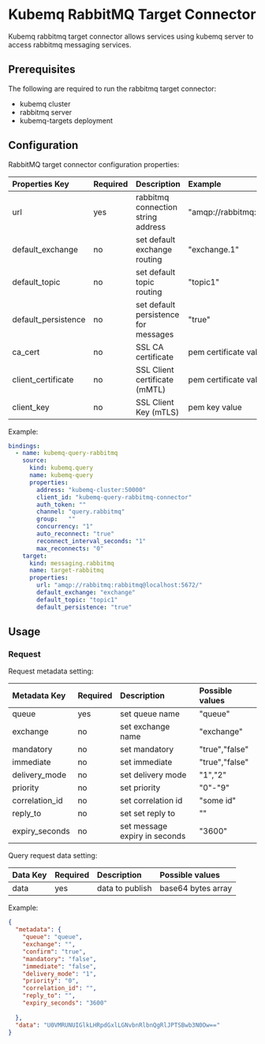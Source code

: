 # Kubemq RabbitMQ Target Connector

Kubemq rabbitmq target connector allows services using kubemq server to access rabbitmq messaging services.

## Prerequisites
The following are required to run the rabbitmq target connector:

- kubemq cluster
- rabbitmq server
- kubemq-targets deployment

## Configuration

RabbitMQ target connector configuration properties:

| Properties Key      | Required | Description                        | Example                                    |
|:--------------------|:---------|:-----------------------------------|:-------------------------------------------|
| url                 | yes      | rabbitmq connection string address | "amqp://rabbitmq:rabbitmq@localhost:5672/" |
| default_exchange    | no       | set default exchange routing | "exchange.1"                               |
| default_topic       | no       | set default topic routing | "topic1"                                   |
| default_persistence | no       | set default persistence for messages | "true"                                     |
| ca_cert            | no       | SSL CA certificate                          | pem certificate value                                         |
| client_certificate | no       | SSL Client certificate (mMTL)               | pem certificate value                                         |
| client_key         | no       | SSL Client Key (mTLS)                       | pem key value                                                 |

Example:

```yaml
bindings:
  - name: kubemq-query-rabbitmq
    source:
      kind: kubemq.query
      name: kubemq-query
      properties:
        address: "kubemq-cluster:50000"
        client_id: "kubemq-query-rabbitmq-connector"
        auth_token: ""
        channel: "query.rabbitmq"
        group:   ""
        concurrency: "1"
        auto_reconnect: "true"
        reconnect_interval_seconds: "1"
        max_reconnects: "0"
    target:
      kind: messaging.rabbitmq
      name: target-rabbitmq
      properties:
        url: "amqp://rabbitmq:rabbitmq@localhost:5672/"
        default_exchange: "exchange"
        default_topic: "topic1"
        default_persistence: "true"
```

## Usage

### Request

Request metadata setting:

| Metadata Key   | Required | Description         | Possible values |
|:---------------|:---------|:--------------------|:----------------|
| queue          | yes      | set queue name | "queue"         |
| exchange       | no       | set exchange name | "exchange"         |
| mandatory      | no       | set mandatory | "true","false"         |
| immediate      | no       | set immediate | "true","false"         |
| delivery_mode  | no       | set delivery mode | "1","2"         |
| priority       | no       | set priority | "0"-"9"         |
| correlation_id | no       | set correlation id | "some id"         |
| reply_to       | no       | set set reply to | ""         |
| expiry_seconds | no       | set message expiry in seconds| "3600"         |


Query request data setting:

| Data Key | Required | Description  | Possible values    |
|:---------|:---------|:-------------|:-------------------|
| data     | yes      | data to publish | base64 bytes array |

Example:


```json
{
  "metadata": {
    "queue": "queue",
    "exchange": "",
    "confirm": "true",
    "mandatory": "false",
    "immediate": "false",
    "delivery_mode": "1",
    "priority": "0",
    "correlation_id": "",
    "reply_to": "",
    "expiry_seconds": "3600"
    
  },
  "data": "U0VMRUNUIGlkLHRpdGxlLGNvbnRlbnQgRlJPTSBwb3N0Ow=="
}
```
